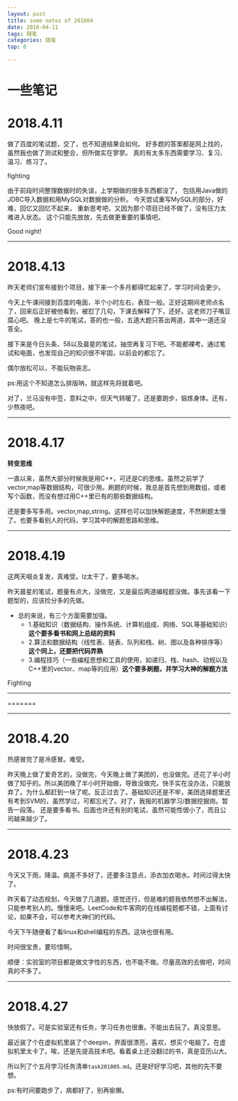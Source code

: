 ```yaml
---
layout: post
title: some notes of 201804
date: 2018-04-11
tags: 随笔
categories: 随笔
top: 0

---
```


一些笔记
====

# 2018.4.11

<!-- more -->
做了百度的笔试题，交了，也不知道结果会如何。
好多题的答案都是网上找的，虽然我也做了测试和整合，但所做实在寥寥。
真的有太多东西需要学习、复习、温习、练习了。

fighting

由于前段时间整理数据时的失误，上学期做的很多东西都没了，
包括用Java做的JDBC导入数据和用MySQL对数据做的分析。
今天尝试重写MySQL的部分，好难，回忆又回忆不起来，
重新思考吧，又因为那个项目已经不做了，没有压力太难进入状态。
这个只能先放放，先去做更重要的事情吧。

Good night!

****

# 2018.4.13

昨天老师们宣布接到个项目，接下来一个多月都得忙起来了，学习时间会更少。

今天上午课间接到百度的电面，半个小时左右，表现一般。正好这期间老师点名了，回来后正好被他看到，被怼了几句，下课去解释了下，还好。这老师刀子嘴豆腐心吧。
晚上是七牛的笔试，答的也一般，五道大题只答出两道，其中一道还没答全。

接下来是今日头条、58以及晨星的笔试，抽空再复习下吧。不能都裸考。通过笔试和电面，也发现自己的知识很不牢固，以前会的都忘了。

偶尔放松可以，不能玩物丧志。

ps:用这个不知道怎么排版呐，就这样先将就着吧。

对了，兰马没有中签，意料之中，但天气转暖了，还是要跑步，锻炼身体。还有，少熬夜吧。

****

# 2018.4.17

**转变思维**

一直以来，虽然大部分时候我是用C++，可还是C的思维。虽然之前学了vector,map等数据结构，可很少用。刷题的时候，我总是首先想到用数组，或者写个函数，而没有想过用C++里已有的那些数据结构。

还是要多写多用。vector,map,string。这样也可以加快解题速度，不然刷题太慢了。也要多看别人的代码，学习其中的解题思路和思维。

****

# 2018.4.19

这两天咽炎复发，真难受。lz太干了，要多喝水。

昨天晨星的笔试，题量有点大，没做完，又是最后两道编程题没做。事先该看一下题型的，应该捡分多的先做。

* 总的来说，有三个方面需要加强。
    * 1.基础知识（数据结构、操作系统、计算机组成、网络、SQL等基础知识）**这个要多看书和网上总结的资料**
    * 2.算法和数据结构（线性表、链表、队列和栈、树、图以及各种排序等）**这个同上，还要把代码弄熟**
    * 3.编程技巧（一些编程思想和工具的使用，如递归、栈、hash、动规以及C++里的vector、map等的应用）**这个要多刷题，并学习大神的解题方法**

Fighting
****

=======

****

# 2018.4.20

热感冒完了是冷感冒。难受。

昨天晚上做了爱奇艺的，没做完，今天晚上做了美团的，也没做完。还花了半小时做了知乎的。所以美团晚了半小时开始做，导致没做完。快手实在没办法，只能放弃了。为什么都赶到一块了呢。反正过去了。基础知识还是不牢，美团选择题里还有考到SVM的，虽然学过，可都忘光了。对了，我报的机器学习/数据挖掘岗。暂告一段落。
还是要多看书。后面也许还有别的笔试，虽然可能性很小了，而且公司越来越少了。

****

# 2018.4.23

今天又下雨，降温。病差不多好了，还要多注意点，添衣加衣喝水。时间过得太快了。

昨天看了动态规划，今天做了几道题。感觉还行，但是难的题我依然想不出解法，只能参考别人的。慢慢来吧。LeetCode和牛客网的在线编程题都不错，上面有讨论，如果不会，可以参考大神们的代码。

今天下午随便看了看linux和shell编程的东西。这块也很有用。

时间很宝贵，要珍惜啊。

顺便：实验室的项目都是做文字性的东西，也不能不做。尽量高效的去做吧，时间真的不多了。

****

# 2018.4.27

快放假了。可是实验室还有任务，学习任务也很重。不能出去玩了。真没意思。

最近装了个在虚拟机里装了个deepin，界面很漂亮，喜欢，想买个电脑了。在虚拟机里太卡了。唉，还是先提高技术吧。看着桌上还没翻过的书，真是亚历山大。

所以列了个五月学习任务清单`task201805.md`。还是好好学习吧，其他的先不要想。

ps:有时间要跑步了，病都好了，别再偷懒。
